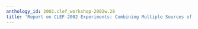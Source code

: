 ```yaml
---
anthology_id: 2002.clef_workshop-2002w.28
title: 'Report on CLEF-2002 Experiments: Combining Multiple Sources of Evidence'
---
```

